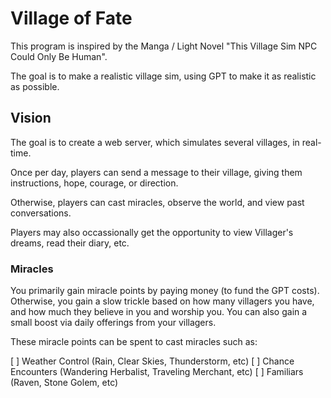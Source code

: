 # Village of Fate

This program is inspired by the Manga / Light Novel "This Village Sim NPC Could Only Be Human".

The goal is to make a realistic village sim, using GPT to make it as realistic as possible.

## Vision

The goal is to create a web server, which simulates several villages, in real-time.

Once per day, players can send a message to their village, giving them instructions, hope, courage, or direction.

Otherwise, players can cast miracles, observe the world, and view past conversations.

Players may also occassionally get the opportunity to view Villager's dreams, read their diary, etc.

### Miracles

You primarily gain miracle points by paying money (to fund the GPT costs). Otherwise, you gain a slow trickle based on
how many villagers you have, and how much they believe in you and worship you. You can also gain a small boost via daily offerings from your villagers.

These miracle points can be spent to cast miracles such as:

[ ] Weather Control (Rain, Clear Skies, Thunderstorm, etc)
[ ] Chance Encounters (Wandering Herbalist, Traveling Merchant, etc) 
[ ] Familiars (Raven, Stone Golem, etc)
